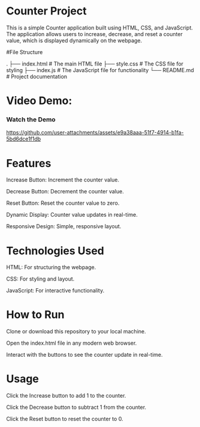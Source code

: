 # Counter Project

This is a simple Counter application built using HTML, CSS, and JavaScript. The application allows users to increase, decrease, and reset a counter value, which is displayed dynamically on the webpage.



#File Structure


.
├── index.html # The main HTML file
├── style.css # The CSS file for styling
├── index.js # The JavaScript file for functionality
└── README.md # Project documentation



# Video Demo:

### Watch the Demo


https://github.com/user-attachments/assets/e9a38aaa-51f7-4914-b1fa-5bd6dce1f1db

# Features

Increase Button: Increment the counter value.

Decrease Button: Decrement the counter value.

Reset Button: Reset the counter value to zero.

Dynamic Display: Counter value updates in real-time.

Responsive Design: Simple, responsive layout.

# Technologies Used

HTML: For structuring the webpage.

CSS: For styling and layout.

JavaScript: For interactive functionality.

# How to Run

Clone or download this repository to your local machine.

Open the index.html file in any modern web browser.

Interact with the buttons to see the counter update in real-time.

# Usage

Click the Increase button to add 1 to the counter.

Click the Decrease button to subtract 1 from the counter.

Click the Reset button to reset the counter to 0.





